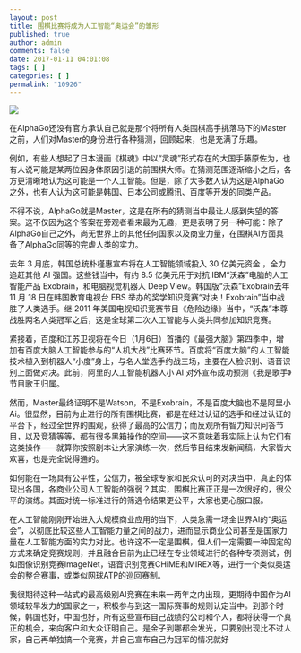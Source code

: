 ```yaml
---
layout: post
title: 围棋比赛将成为人工智能“奥运会”的雏形
published: true
author: admin
comments: false
date: 2017-01-11 04:01:08
tags: [ ]
categories: [ ]
permalink: "10926"
---
```

![][1]


  
  


在AlphaGo还没有官方承认自己就是那个将所有人类围棋高手挑落马下的Master之前，人们对Master的身份进行各种猜测，回顾起来，也是充满了乐趣。

例如，有些人想起了日本漫画《棋魂》中以“灵魂”形式存在的大国手藤原佐为，也有人说可能是某两位因身体原因引退的前围棋大师。在猜测范围逐渐缩小之后，各方更清晰地认为这可能是一个人工智能。但是，除了大多数人认为这是AlphaGo之外，也有人认为这可能是韩国、日本公司或腾讯、百度等开发的同类产品。

不得不说，AlphaGo就是Master，这是在所有的猜测当中最让人感到失望的答案。这不仅因为这个答案在旁观者看来最为无趣，更是表明了另一种可能：除了AlphaGo自己之外，尚无世界上的其他任何国家以及商业力量，在围棋AI方面具备了AlphaGo同等的完虐人类的实力。

去年 3 月底，韩国总统朴槿惠宣布将在人工智能领域投入 30 亿美元资金 ，全力追赶其他 AI 强国。这些钱当中，有约 8.5 亿美元用于对抗 IBM“沃森”电脑的人工智能产品 Exobrain，和电脑视觉机器人 Deep View。韩国版“沃森”Exobrain去年 11 月 18 日在韩国教育电视台 EBS 举办的奖学知识竞赛“对决！Exobrain”当中战胜了人类选手。继 2011 年美国电视知识竞赛节目《危险边缘》当中，“沃森”本尊战胜两名人类冠军之后，这是全球第二次人工智能与人类共同参加知识竞赛。

紧接着，百度和江苏卫视将在今日（1月6日）首播的《最强大脑》第四季中，增加有百度大脑人工智能参与的“人机大战”比赛环节。百度将“百度大脑”的人工智能技术植入到机器人“小度”身上，与名人堂选手约战三场，主要在人脸识别、语音识别上面做对决。此前，阿里的人工智能机器人小 AI 对外宣布成功预测《我是歌手》节目歌王归属。

然而，Master最终证明不是Watson，不是Exobrain，不是百度大脑也不是阿里小Ai。很显然，目前为止进行的所有围棋比赛，都是在经过认证的选手和经过认证的平台下，经过全世界的围观，获得了最高的公信力；而反观所有智力知识问答节目，以及竞猜等等，都有很多黑箱操作的空间——这不意味着我实际上认为它们有这类操作——就算你按照剧本让大家演练一次，然后节目结束发新闻稿，大家皆大欢喜，也是完全说得通的。

如何能在一场具有公平性，公信力，被全球专家和民众认可的对决当中，真正的体现出各国，各商业公司人工智能的强弱？其实，围棋比赛正正是一次很好的，很公平的演练。其面对统一标准进行的筛选令结果更公平，大家也更心服口服。

在人工智能刚刚开始进入大规模商业应用的当下，人类急需一场全世界AI的“奥运会”，以彻底比较这些人工智能力量之间的战力，进而显示商业公司甚至是国家力量在人工智能方面的实力对比。也许这不一定是围棋，但人们一定需要一种固定的方式来确定竞赛规则，并且融合目前为止已经在专业领域进行的各种专项测试，例如图像识别竞赛ImageNet，语音识别竞赛CHiME和MIREX等，进行一个类似奥运会的整合赛事，或类似网球ATP的巡回赛制。

我很期待这种一站式的最高级别AI竞赛在未来一两年之内出现，更期待中国作为AI领域较早发力的国家之一，积极参与到这一国际赛事的规则认定当中。到那个时候，韩国也好，中国也好，所有这些宣布自己战绩的公司和个人，都将获得一个真正的机会，来向客户和大众证明自己。是金子到哪都会发光，只要别出现比不过人家，自己再单独搞一个竞赛，并自己宣布自己为冠军的情况就好

 [1]: http://yongz.com/yz/wp-content/uploads/2017/01/3cc823f12aed716dcae49fbd45d8f59d.jpg